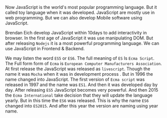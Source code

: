 Now JavaScript is the world's most popular programming language. But it called toy language when it was developed. JavaScript are mostly use in web programming. But we can also develop Mobile software using JavaScript. 

Brendan Eich develop JavaScript within 10days to add interactivity in browser. In the first age of JavaScript it was use manipulating DOM. But after releasing `Nodejs` it is a most powerful programming language. We can use JavaScript in Frontend & Backend. 

We may listen the word `ES5` or `ES6`. The full meaning of `ES` Is `Ecma Script`. The Full form form of `Ecma` is `European Computer Manufacturers Association`. At first release the JavaScript was released as `livescript`. Though the name it was `Mocha` when it was in development process . But in 1996 the name changed into JavaScript. The first version of `Ecma script` was released in 1997 and the name was `ES1`. And then it was developed day by day. After releasing `ES5` JavaScript becomes very powerful. And then 2015 the `Ecma International` take decision that they will update the language yearly. But in this time the `ES6` was released. This is why the name `ES6` changed into `ES2015`. And after this year the version are naming using year name.